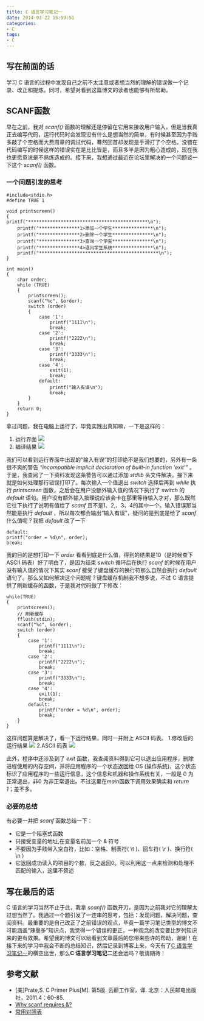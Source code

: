 ```yaml
---
title: C 语言学习笔记一
date: 2014-03-22 15:59:51
categories:
- C
tags:
- C
---
```

## 写在前面的话
学习 C 语言的过程中发现自己之前不太注意或者想当然的理解的错误做一个记录、改正和提炼。同时，希望对看到这篇博文的读者也能够有所帮助。
<!--more-->
##  SCANF函数
早在之前，我对 *scanf()* 函数的理解还是停留在它用来接收用户输入，但是当我真正去编写代码，运行代码时会发现没有什么是想当然的简单，有时候甚至因为手贱多敲了个空格而大费周章的调试代码，蓦然回首却发现是手滑打了个空格。没错在代码编写的时候这样的错误实在是比比皆是，而且多半是因为粗心造成的，现在我也更愿意说是不熟练造成的。接下来，我想通过最近在论坛里解决的一个问题谈一下这个 *scanf()* 函数。

### 一个问题引发的思考

    #include<stdio.h>
    #define TRUE 1
    
    void printscreen()
    {
    printf("********************************************\n");
        printf("***************1>添加一个学生***************\n");
        printf("***************2>删除一个学生***************\n");
        printf("***************3>查询一个学生***************\n");
        printf("***************4>退出学生系统***************\n");
        printf("********************************************\n");
    }
    
    int main()
    {
        char order;
        while (TRUE)
        {
            printscreen();
            scanf("%c", &order);
            switch (order)
            {
                case '1':
                    printf("1111\n");
                    break;
                case '2':
                    printf("2222\n");
                    break;
                case '3':
                    printf("3333\n");
                    break;
                case '4':
                    exit(1);
                    break;
                default:
                    printf("输入有误\n");
                    break;
            }
        }
        return 0;
    }

拿过问题，我在电脑上运行了，毕竟实践出真知嘛，一下是这样的：
1. 运行界面
![](../assets/scanfwentiyunxingjiemian.png)
2. 编译结果
![](../assets/scanfwentiyunxingbaocuo.png)

我们可以看到运行界面中出现的“输入有误”的打印绝不是我们想要的，另外有一条很不爽的警告 *“incompatible implicit declaration of built-in function 'exit'”* 。于是，我查阅了一下资料发现这条警告可以通过添加 *stdlib* 头文件解决。接下来就是如何处理那行错误打印了。每次输入一个值退出 *switch* 选择后再到 *while* 执行 *printscreen* 函数，之后会在用户没额外输入值的情况下执行了 *switch* 的 *default* 语句。用户没有额外输入按理说应该会卡在那里等待输入才对，那么既然它往下执行了说明有值给了 *scanf* 且不是1、2,、3、4的其中一个。输入错误那当然能是执行 *default* ，所以每次都会输出“输入有误”，疑问的是到底是给了 *scanf* 什么值呢？我把 *default* 改了一下

    default:
    printf("order = %d\n", order);
    break;    

我的目的是想打印一下 *order* 看看到底是什么值，得到的结果是10（是时候查下 ASCII 码表）好了明白了，是因为结束 *switch* 循环后在执行 *scanf* 的时候在用户没有输入值的情况下其实 *scanf* 接受了键盘缓存的换行符那么自然会执行 *default* 语句了。那么又如何解决这个问题呢？键盘缓存机制我不想多说，不过 C 语言提供了刷新缓存的函数，于是我对代码做了下修改：

    while(TRUE)
    {
        printscreen();
        // 刷新缓存
        fflush(stdin);
        scanf("%c", &order);
        switch (order)
        {
            case '1':
                printf("1111\n");
                break;
            case '2':
                printf("2222\n");
                break;
            case '3':
                printf("3333\n");
                break;
            case '4':
                exit(1);
                break;
            default:
                printf("order = %d\n", order);
                break;
        }
    }

这样问题算是解决了，看一下运行结果，同时一并附上 ASCII 码表。
1.修改后的运行结果
![](../assets/scanfokyunxingjiemian.png)
2.ASCII 码表
![](../assets/asciitable.png)

此外，程序中还涉及到了 *exit* 函数，我查阅资料得到它可以退出应用程序，删除进程使用的内存空间，并将应用程序的一个状态返回给 OS (操作系统)，这个状态标识了应用程序的一些运行信息，这个信息和机器和操作系统有关，一般是 0 为正常退出，非0 为非正常退出。不过这里在*main*函数下调用效果确实和 *return 1*；差不多。

### 必要的总结
有必要一并把 *scanf* 函数总结一下：
- 它是一个阻塞式函数
- 只接受变量的地址,在变量名前加一个 & 符号
- 不要因为手贱带入空白符，比如：空格、制表符( \t )、回车符( \r )、换行符( \n )
- 它返回成功读入的项目的个数，反之返回0。可以利用这一点来检测和处理不匹配的输入，这里不赘述

## 写在最后的话
C 语言的学习当然不止于此，我拿 *scanf()* 函数开刀，是因为之前我对它的理解太过想当然了。我通过一个题引发了一连串的思考，包括：发现问题，解决问题，查阅资料。最重要的是自己改正了之前错误的观点，毕竟一篇学习笔记类型的博文不可能涵盖“辣墨多”知识点，我觉得一个错误的更正，一种观念的改变要比罗列知识来的更有效果。希望我的博文可以给看到文章最后的您带来些许的帮助，谢谢！在接下来的学习中我会不断的总结知识，然后记录到博客上来，今天有了[C 语言学习笔记一](http://kai-lee.com/2015/04/22/C%E8%AF%AD%E8%A8%80%E5%AD%A6%E4%B9%A0%E7%AC%94%E8%AE%B0%E4%B8%80/)的横空出世，那么**C 语言学习笔记二**还会远吗？敬请期待！

## 参考文献

- [美]Prate,S. C Primer Plus[M]. 第5版. 云巅工作室，译. 北京：人民邮电出版社，2011.4：60-85.
- [Why scanf requires &?](http://stackoverflow.com/questions/10597606/why-scanf-requires)
- [常用对照表](http://tool.oschina.net/commons?type=4)